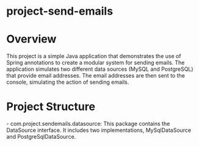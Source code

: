 # project-send-emails
<h1>Overview</h1>

This project is a simple Java application that demonstrates the use of Spring annotations to create a modular system for sending emails. The application simulates two different data sources (MySQL and PostgreSQL) that provide email addresses. The email addresses are then sent to the console, simulating the action of sending emails.

<h1>Project Structure</h1>
- <bold>com.project.sendemails.datasource:</bold> This package contains the DataSource interface. It includes two implementations, MySqlDataSource and PostgreSqlDataSource.

